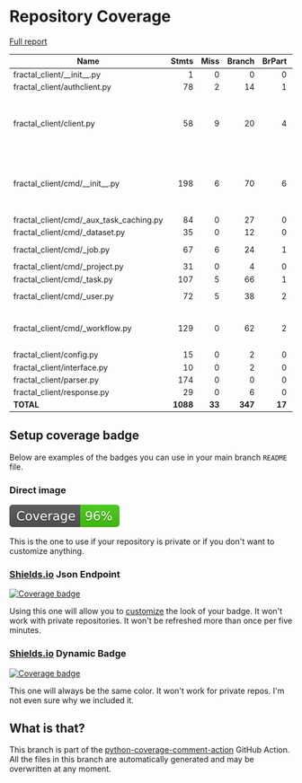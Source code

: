 # Repository Coverage

[Full report](https://htmlpreview.github.io/?https://github.com/fractal-analytics-platform/fractal-client/blob/python-coverage-comment-action-data/htmlcov/index.html)

| Name                                        |    Stmts |     Miss |   Branch |   BrPart |   Cover |   Missing |
|-------------------------------------------- | -------: | -------: | -------: | -------: | ------: | --------: |
| fractal\_client/\_\_init\_\_.py             |        1 |        0 |        0 |        0 |    100% |           |
| fractal\_client/authclient.py               |       78 |        2 |       14 |        1 |     97% |     82-83 |
| fractal\_client/client.py                   |       58 |        9 |       20 |        4 |     83% |59-66, 75, 93-94, 132-134, 138 |
| fractal\_client/cmd/\_\_init\_\_.py         |      198 |        6 |       70 |        6 |     96% |85, 114, 175, 247, 285, 342 |
| fractal\_client/cmd/\_aux\_task\_caching.py |       84 |        0 |       27 |        0 |    100% |           |
| fractal\_client/cmd/\_dataset.py            |       35 |        0 |       12 |        0 |    100% |           |
| fractal\_client/cmd/\_job.py                |       67 |        6 |       24 |        1 |     92% |82-93, 121 |
| fractal\_client/cmd/\_project.py            |       31 |        0 |        4 |        0 |    100% |           |
| fractal\_client/cmd/\_task.py               |      107 |        5 |       66 |        1 |     93% |     40-47 |
| fractal\_client/cmd/\_user.py               |       72 |        5 |       38 |        2 |     92% |36-41, 48->57 |
| fractal\_client/cmd/\_workflow.py           |      129 |        0 |       62 |        2 |     99% |242->250, 285->293 |
| fractal\_client/config.py                   |       15 |        0 |        2 |        0 |    100% |           |
| fractal\_client/interface.py                |       10 |        0 |        2 |        0 |    100% |           |
| fractal\_client/parser.py                   |      174 |        0 |        0 |        0 |    100% |           |
| fractal\_client/response.py                 |       29 |        0 |        6 |        0 |    100% |           |
|                                   **TOTAL** | **1088** |   **33** |  **347** |   **17** | **96%** |           |


## Setup coverage badge

Below are examples of the badges you can use in your main branch `README` file.

### Direct image

[![Coverage badge](https://raw.githubusercontent.com/fractal-analytics-platform/fractal-client/python-coverage-comment-action-data/badge.svg)](https://htmlpreview.github.io/?https://github.com/fractal-analytics-platform/fractal-client/blob/python-coverage-comment-action-data/htmlcov/index.html)

This is the one to use if your repository is private or if you don't want to customize anything.

### [Shields.io](https://shields.io) Json Endpoint

[![Coverage badge](https://img.shields.io/endpoint?url=https://raw.githubusercontent.com/fractal-analytics-platform/fractal-client/python-coverage-comment-action-data/endpoint.json)](https://htmlpreview.github.io/?https://github.com/fractal-analytics-platform/fractal-client/blob/python-coverage-comment-action-data/htmlcov/index.html)

Using this one will allow you to [customize](https://shields.io/endpoint) the look of your badge.
It won't work with private repositories. It won't be refreshed more than once per five minutes.

### [Shields.io](https://shields.io) Dynamic Badge

[![Coverage badge](https://img.shields.io/badge/dynamic/json?color=brightgreen&label=coverage&query=%24.message&url=https%3A%2F%2Fraw.githubusercontent.com%2Ffractal-analytics-platform%2Ffractal-client%2Fpython-coverage-comment-action-data%2Fendpoint.json)](https://htmlpreview.github.io/?https://github.com/fractal-analytics-platform/fractal-client/blob/python-coverage-comment-action-data/htmlcov/index.html)

This one will always be the same color. It won't work for private repos. I'm not even sure why we included it.

## What is that?

This branch is part of the
[python-coverage-comment-action](https://github.com/marketplace/actions/python-coverage-comment)
GitHub Action. All the files in this branch are automatically generated and may be
overwritten at any moment.